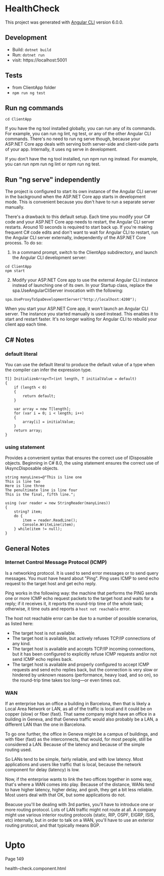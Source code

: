 # HealthCheck

This project was generated with [Angular CLI](https://github.com/angular/angular-cli) version 6.0.0.

## Development
* Build: ```dotnet build```
* Run: ```dotnet run```
* visit: https://localhost:5001

## Tests
* from ClientApp folder
* ```npm run ng test```

## Run ng commands
```cd ClientApp```

If you have the ng tool installed globally, you can run any of its commands. For example, you can run ng lint, ng test, or any of the other Angular CLI commands. There's no need to run ng serve though, because your ASP.NET Core app deals with serving both server-side and client-side parts of your app. Internally, it uses ng serve in development.

If you don't have the ng tool installed, run npm run ng instead. For example, you can run npm run ng lint or npm run ng test.

## Run "ng serve" independently
The project is configured to start its own instance of the Angular CLI server in the background when the ASP.NET Core app starts in development mode. This is convenient because you don't have to run a separate server manually.

There's a drawback to this default setup. Each time you modify your C# code and your ASP.NET Core app needs to restart, the Angular CLI server restarts. Around 10 seconds is required to start back up. If you're making frequent C# code edits and don't want to wait for Angular CLI to restart, run the Angular CLI server externally, independently of the ASP.NET Core process. To do so:

1. In a command prompt, switch to the ClientApp subdirectory, and launch the Angular CLI development server:
```
cd ClientApp
npm start
```

2. Modify your ASP.NET Core app to use the external Angular CLI instance instead of launching one of its own. In your Startup class, replace the spa.UseAngularCliServer invocation with the following:
```
spa.UseProxyToSpaDevelopmentServer("http://localhost:4200");
```

When you start your ASP.NET Core app, it won't launch an Angular CLI server. The instance you started manually is used instead. This enables it to start and restart faster. It's no longer waiting for Angular CLI to rebuild your client app each time.

## C# Notes
### default literal
You can use the default literal to produce the default value of a type when the compiler can infer the expression type.
```
T[] InitializeArray<T>(int length, T initialValue = default)
{
    if (length < 0)
    {
        return default;
    }

    var array = new T[length];
    for (var i = 0; i < length; i++)
    {
        array[i] = initialValue;
    }
    return array;
}
```

### using statement
Provides a convenient syntax that ensures the correct use of IDisposable objects. Beginning in C# 8.0, the using statement ensures the correct use of IAsyncDisposable objects.
```
string manyLines=@"This is line one
This is line two
Here is line three
The penultimate line is line four
This is the final, fifth line.";

using (var reader = new StringReader(manyLines))
{
    string? item;
    do {
        item = reader.ReadLine();
        Console.WriteLine(item);
    } while(item != null);
}
```

## General Notes
### Internet Control Message Protocol (ICMP)
Is a networking protocol.  It is used to send error messages or to send query messages. You must have heard about "Ping". Ping uses ICMP to send echo request to the target host and get echo reply.

Ping works in the following way: the machine that performs the PING sends one or more ICMP echo request packets to the target host and waits for a reply; if it receives it, it reports the round-trip time of the whole task; otherwise, it time outs and reports a ```host not reachable``` error.

The host not reachable error can be due to a number of possible scenarios, as listed here:
* The target host is not available.
* The target host is available, but actively refuses TCP/IP connections of
any kind.
* The target host is available and accepts TCP/IP incoming connections, but it has been configured to explicitly refuse ICMP requests and/or not send ICMP echo replies back.
* The target host is available and properly configured to accept ICMP requests and send echo replies back, but the connection is very slow or hindered by unknown reasons (performance, heavy load, and so on), so the round-trip time takes too long—or even times out.


### WAN
If an enterprise has an office a building in Barcelona, then that is likely a Local Area Network or LAN, as all of the traffic is local and it could be on copper (slow) or fiber (fast).  That same company might have an office in a building in Geneva, and that Geneva traffic would also probably be a LAN, a different LAN than the one in Barcelona.

To go one further, the office in Geneva might be a campus of buildings, and with fiber (fast) as the interconnects, that would, for most people, still be considered a LAN.  Because of the latency and because of the simple routing used.

So LANs tend to be simple,  fairly reliable, and with low latency.  Most applications and users like traffic that is local, because the network component for delay (latency) is low.

Now, if the enterprise wants to link the two offices together in some way, that's where a WAN comes into play.  Because of the distance, WANs
tend to have higher latency, higher delay, and gosh, they get a bit less reliable.  Most users deal with that OK, but some applications do not.

Beacuse you'll be dealing with 3rd parties, you'll have to introduce one or more routing protocol.  Lots of LAN traffic might not route at all.  A company might use various interior routing protocols (static, RIP, OSPF, EIGRP, ISIS, etc) internally, but in order to talk on a WAN, you'll have to use an exterior routing protocol, and that typically means BGP.


# Upto

Page 149

health-check.component.html

